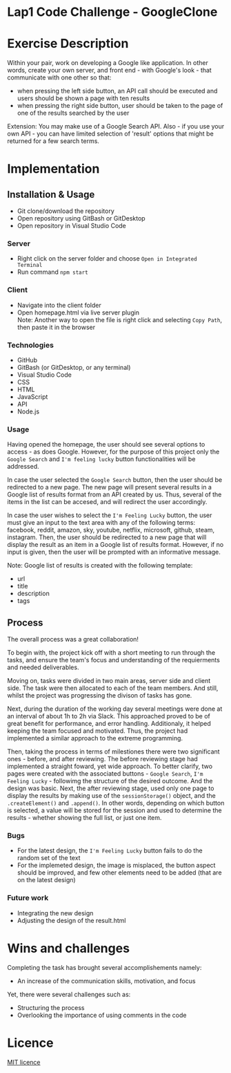 # Lap1 Code Challenge - GoogleClone

# Exercise Description

Within your pair, work on developing a Google like application. In other words, create your own server, and front end - with Google's look - that communicate with one other so that:

- when pressing the left side button, an API call should be executed and users should be shown a page with ten results
- when pressing the right side button, user should be taken to the page of one of the results searched by the user

Extension: You may make use of a Google Search API. Also - if you use your own API - you can have limited selection of 'result' options that might be returned for a few search terms.

# Implementation

## Installation & Usage

- Git clone/download the repository
- Open repository using GitBash or GitDesktop
- Open repository in Visual Studio Code

### Server

- Right click on the server folder and choose `Open in Integrated Terminal`
- Run command `npm start`

### Client

- Navigate into the client folder
- Open homepage.html via live server plugin</br>
  Note: Another way to open the file is right click and selecting `Copy Path`, then paste it in the browser

### Technologies

- GitHub
- GitBash (or GitDesktop, or any terminal)
- Visual Studio Code
- CSS
- HTML
- JavaScript
- API
- Node.js

### Usage

Having opened the homepage, the user should see several options to access - as does Google. However, for the purpose of this project only the `Google Search` and `I'm feeling lucky` button functionalities will be addressed.

In case the user selected the `Google Search` button, then the user should be redirected to a new page. The new page will present several results in a Google list of results format from an API created by us. Thus, several of the items in the list can be accesed, and will redirect the user accordingly.

In case the user wishes to select the `I'm Feeling Lucky` button, the user must give an input to the text area with any of the following terms: facebook, reddit, amazon, sky, youtube, netflix, microsoft, github, steam, instagram. Then, the user should be redirected to a new page that will display the result as an item in a Google list of results format. However, if no input is given, then the user will be prompted with an informative message.
</br>

Note: Google list of results is created with the following template:

- url
- title
- description
- tags

## Process

The overall process was a great collaboration!

To begin with, the project kick off with a short meeting to run through the tasks, and ensure the team's focus and understanding of the requierments and needed deliverables.

Moving on, tasks were divided in two main areas, server side and client side. The task were then allocated to each of the team members. And still, whilst the project was progressing the divison of tasks has gone.

Next, during the duration of the working day several meetings were done at an interval of about 1h to 2h via Slack. This approached proved to be of great benefit for performance, and error handling. Additionaly, it helped keeping the team focused and motivated. Thus, the project had implemented a similar approach to the extreme programming.

Then, taking the process in terms of milestiones there were two significant ones - before, and after reviewing. The before reviewing stage had implemented a straight foward, yet wide approach. To better clarify, two pages were created with the associated buttons - `Google Search`, `I'm Feeling Lucky` - followimg the structure of the desired outcome. And the design was basic. Next, the after reviewing stage, used only one page to display the results by making use of the `sessionStorage()` object, and the `.createElement()` and `.append()`. In other words, depending on which button is selected, a value will be stored for the session and used to determine the results - whether showing the full list, or just one item.

### Bugs

- For the latest design, the `I'm Feeling Lucky` button fails to do the random set of the text
- For the implemeted design, the image is misplaced, the button aspect should be improved, and few other elements need to be added (that are on the latest design)

### Future work

- Integrating the new design
- Adjusting the design of the result.html

# Wins and challenges

Completing the task has brought several accomplishements namely:

- An increase of the communication skills, motivation, and focus

Yet, there were several challenges such as:

- Structuring the process
- Overlooking the importance of using comments in the code

# Licence

[MIT licence](https://opensource.org/licenses/mit-license.php)
